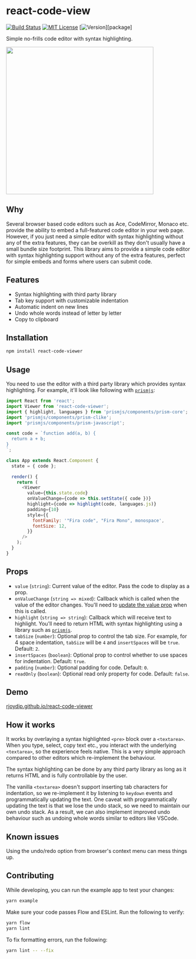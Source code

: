# react-code-view

[![Build Status][build-badge]][build]
[![MIT License][license-badge]][license]
[![Version][version-badge]][package]

Simple no-frills code editor with syntax highlighting.

<a href="https://raw.githubusercontent.com/rjoydip/react-code-viewer/master/demo/demo.gif"><img src="https://raw.githubusercontent.com/rjoydip/react-code-viewer/master/demo/demo.gif" width="400"></a>

## Why

Several browser based code editors such as Ace, CodeMirror, Monaco etc. provide the ability to embed a full-featured code editor in your web page. However, if you just need a simple editor with syntax highlighting without any of the extra features, they can be overkill as they don't usually have a small bundle size footprint. This library aims to provide a simple code editor with syntax highlighting support without any of the extra features, perfect for simple embeds and forms where users can submit code.

## Features

- Syntax highlighting with third party library
- Tab key support with customizable indentation
- Automatic indent on new lines
- Undo whole words instead of letter by letter
- Copy to clipboard

## Installation

```sh
npm install react-code-viewer
```

## Usage

You need to use the editor with a third party library which provides syntax highlighting. For example, it'll look like following with [`prismjs`](https://prismjs.com):

```js
import React from 'react';
import Viewer from 'react-code-viewer';
import { highlight, languages } from 'prismjs/components/prism-core';
import 'prismjs/components/prism-clike';
import 'prismjs/components/prism-javascript';

const code = `function add(a, b) {
  return a + b;
}
`;

class App extends React.Component {
  state = { code };

  render() {
    return (
      <Viewer
        value={this.state.code}
        onValueChange={code => this.setState({ code })}
        highlight={code => highlight(code, languages.js)}
        padding={10}
        style={{
          fontFamily: '"Fira code", "Fira Mono", monospace',
          fontSize: 12,
        }}
      />
    );
  }
}
```

## Props

- `value` (`string`): Current value of the editor. Pass the code to display as a prop.
- `onValueChange` (`string => mixed`): Callback which is called when the value of the editor changes. You'll need to [update the value prop](https://reactjs.org/docs/forms.html#controlled-components) when this is called.
- `highlight` (`string => string`): Callback which will receive text to highlight. You'll need to return HTML with syntax highlighting using a library such as [`prismjs`](https://prismjs.com).
- `tabSize` (`number`): Optional prop to control the tab size. For example, for 4 space indentation, `tabSize` will be `4` and `insertSpaces` will be `true`. Default: `2`.
- `insertSpaces` (`boolean`): Optional prop to control whether to use spaces for indentation. Default: `true`.
- `padding` (`number`): Optional padding for code. Default: `0`.
- `readOnly` (`boolean`): Optional read only property for code. Default: `false`.

## Demo

[rjoydip.github.io/react-code-viewer](https://rjoydip.github.io/react-code-viewer)

## How it works

It works by overlaying a syntax highlighted `<pre>` block over a `<textarea>`. When you type, select, copy text etc., you interact with the underlying `<textarea>`, so the experience feels native. This is a very simple approach compared to other editors which re-implement the behaviour.

The syntax highlighting can be done by any third party library as long as it returns HTML and is fully controllable by the user.

The vanilla `<textarea>` doesn't support inserting tab characters for indentation, so we re-implement it by listening to `keydown` events and programmatically updating the text. One caveat with programmatically updating the text is that we lose the undo stack, so we need to maintain our own undo stack. As a result, we can also implement improved undo behaviour such as undoing whole words similar to editors like VSCode.

## Known issues

Using the undo/redo option from browser's context menu can mess things up.

## Contributing

While developing, you can run the example app to test your changes:

```sh
yarn example
```

Make sure your code passes Flow and ESLint. Run the following to verify:

```sh
yarn flow
yarn lint
```

To fix formatting errors, run the following:

```sh
yarn lint -- --fix
```

<!-- badges -->

[build-badge]: https://img.shields.io/circleci/project/github/satya164/react-code-viewer/master.svg?style=flat-square
[build]: https://circleci.com/gh/satya164/react-code-viewer
[license-badge]: https://img.shields.io/npm/l/react-code-viewer.svg?style=flat-square
[license]: https://opensource.org/licenses/MIT
[version-badge]: https://img.shields.io/npm/v/react-code-viewer.svg?style=flat-square